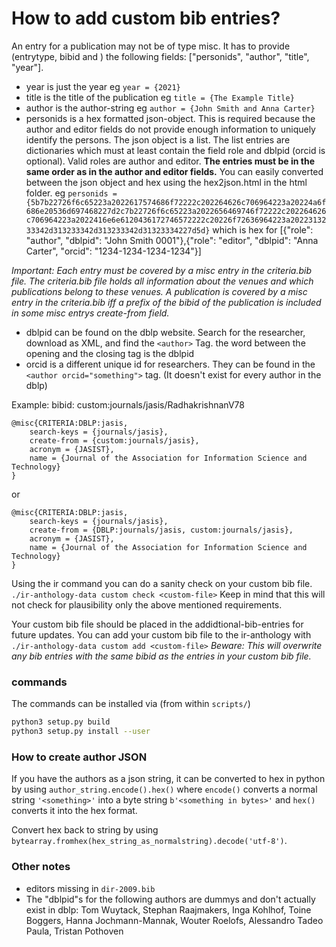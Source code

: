 # How to add custom bib entries?
An entry for a publication may not be of type misc. It has to provide (entrytype, bibid and ) the following fields: ["personids", "author", "title", "year"].

- year is just the year eg `year = {2021}`
- title is the title of the publication eg `title = {The Example Title}`
- author is the author-string eg `author = {John Smith and Anna Carter}`
- personids is a hex formatted json-object. This is required because the author and editor fields do not provide enough information to uniquely identify the persons. The json object is a list. The list entries are dictionaries which must at least contain the field role and dblpid (orcid is optional). Valid roles are author and editor. **The entries must be in the same order as in the author and editor fields.** You can easily converted between the json object and hex using the hex2json.html in the html folder. eg `personids = {5b7b22726f6c65223a2022617574686f72222c202264626c706964223a20224a6f686e20536d697468227d2c7b22726f6c65223a2022656469746f72222c202264626c706964223a2022416e6e6120436172746572222c20226f72636964223a2022313233342d313233342d313233342d31323334227d5d}` which is hex for [{"role": "author", "dblpid": "John Smith 0001"},{"role": "editor", "dblpid": "Anna Carter", "orcid": "1234-1234-1234-1234"}]

*Important: Each entry must be covered by a misc entry in the criteria.bib file. The criteria.bib file holds all information about the venues and which publications belong to these venues. A publication is covered by a misc entry in the criteria.bib iff a prefix of the bibid of the publication is included in some misc entrys create-from field.*

* dblpid can be found on the dblp website. Search for the researcher, download as XML, and find the `<author>` Tag. the word between the opening and the closing tag is the dblpid
* orcid is a different unique id for researchers. They can be found in the `<author orcid="something">` tag. (It doesn't exist for every author in the dblp)

Example: 
bibid: custom:journals/jasis/RadhakrishnanV78
```
@misc{CRITERIA:DBLP:jasis,
    search-keys = {journals/jasis},
    create-from = {custom:journals/jasis},
    acronym = {JASIST},
    name = {Journal of the Association for Information Science and Technology}
}
```
or 
```
@misc{CRITERIA:DBLP:jasis,
    search-keys = {journals/jasis},
    create-from = {DBLP:journals/jasis, custom:journals/jasis},
    acronym = {JASIST},
    name = {Journal of the Association for Information Science and Technology}
}
```
Using the ir command you can do a sanity check on your custom bib file. `./ir-anthology-data custom check <custom-file>`
Keep in mind that this will not check for plausibility only the above mentioned requirements. 

Your custom bib file should be placed in the addidtional-bib-entries for future updates. You can add your custom bib file to the ir-anthology with `./ir-anthology-data custom add <custom-file>`
*Beware: This will overwrite any bib entries with the same bibid as the entries in your custom bib file.*

### commands

The commands can be installed via (from within `scripts/`)

```bash
python3 setup.py build
python3 setup.py install --user
```


### How to create author JSON

If you have the authors as a json string, it can be converted to hex in python by using `author_string.encode().hex()` where `encode()` converts a normal string `'<something>'` into a byte string `b'<something in bytes>'` and `hex()` converts it into the hex format.

Convert hex back to string by using `bytearray.fromhex(hex_string_as_normalstring).decode('utf-8')`.


### Other notes

* editors missing in `dir-2009.bib`
* The "dblpid"s for the following authors are dummys and don't actually exist in dblp: Tom Wuytack, Stephan Raajmakers, Inga Kohlhof, Toine Boggers, Hanna Jochmann-Mannak, Wouter Roelofs, Alessandro Tadeo Paula, Tristan Pothoven